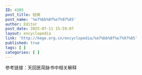 ```yaml
---
ID: 4385
post_title: 经病
post_name: '%e7%bb%8f%e7%97%85'
author: Editor
post_date: 2025-07-11 15:59:07
layout: encyclopedia
link: 'http://kege.org.cn/encyclopedia/%e7%bb%8f%e7%97%85'
published: true
tags: [ ]
categories: [ ]
---
```

参考链接：天回医简脉书中相关解释